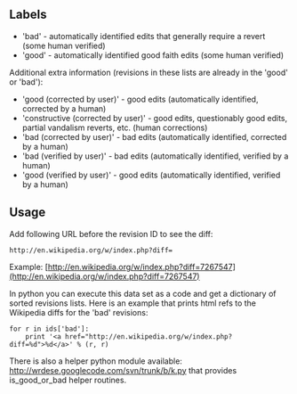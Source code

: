 ## Labels ##
  * 'bad' - automatically identified edits that generally require a revert (some human verified)
  * 'good' - automatically identified good faith edits (some human verified)

Additional extra information (revisions in these lists are already in the 'good' or 'bad'):
  * 'good (corrected by user)' - good edits (automatically identified, corrected by a human)
  * 'constructive (corrected by user)' - good edits, questionably good edits, partial vandalism reverts, etc. (human corrections)
  * 'bad (corrected by user)' - bad edits (automatically identified, corrected by a human)
  * 'bad (verified by user)' - bad edits (automatically identified, verified by a human)
  * 'good (verified by user)' - good edits (automatically identified, verified by a human)

## Usage ##
Add following URL before the revision ID to see the diff:
```
http://en.wikipedia.org/w/index.php?diff=
```

Example:
[http://en.wikipedia.org/w/index.php?diff=7267547](http://en.wikipedia.org/w/index.php?diff=7267547)

In python you can execute this data set as a code and get a dictionary of sorted revisions lists. Here is an example that prints html refs to the Wikipedia diffs for the 'bad' revisions:
```
for r in ids['bad']:
    print '<a href="http://en.wikipedia.org/w/index.php?diff=%d">%d</a>' % (r, r)
```


There is also a helper python module available: http://wrdese.googlecode.com/svn/trunk/b/k.py that provides is\_good\_or\_bad helper routines.